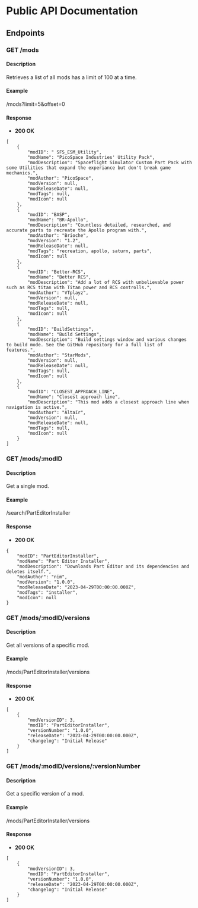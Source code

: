 #  Public API Documentation

## Endpoints

### GET /mods

#### Description
Retrieves a list of all mods has a limit of 100 at a time.

#### Example
/mods?limit=5&offset=0

#### Response
- **200 OK**

```
[
	{
		"modID": " SFS_ESM_Utility",
		"modName": "PicoSpace Industries' Utility Pack",
		"modDescription": "Spaceflight Simulator Custom Part Pack with some Utilities that expand the experiance but don't break game mechanics.",
		"modAuthor": "PicoSpace",
		"modVersion": null,
		"modReleaseDate": null,
		"modTags": null,
		"modIcon": null
	},
	{
		"modID": "BASP",
		"modName": "BR-Apollo",
		"modDescription": "Countless detailed, researched, and accurate parts to recreate the Apollo program with.",
		"modAuthor": "Brioche",
		"modVersion": "1.2",
		"modReleaseDate": null,
		"modTags": "recreation, apollo, saturn, parts",
		"modIcon": null
	},
	{
		"modID": "Better-RCS",
		"modName": "Better RCS",
		"modDescription": "Add a lot of RCS with unbelievable power such as RCS titan with Titan power and RCS controlls.",
		"modAuthor": "VTplayz",
		"modVersion": null,
		"modReleaseDate": null,
		"modTags": null,
		"modIcon": null
	},
	{
		"modID": "BuildSettings",
		"modName": "Build Settings",
		"modDescription": "Build settings window and various changes to build mode. See the GitHub repository for a full list of features.",
		"modAuthor": "StarMods",
		"modVersion": null,
		"modReleaseDate": null,
		"modTags": null,
		"modIcon": null
	},
	{
		"modID": "CLOSEST_APPROACH_LINE",
		"modName": "Closest approach line",
		"modDescription": "This mod adds a closest approach line when navigation is active.",
		"modAuthor": "Altaïr",
		"modVersion": null,
		"modReleaseDate": null,
		"modTags": null,
		"modIcon": null
	}
]

```

### GET /mods/:modID

#### Description
Get a single mod.

#### Example
/search/PartEditorInstaller

#### Response
- **200 OK**


```
{
	"modID": "PartEditorInstaller",
	"modName": "Part Editor Installer",
	"modDescription": "Downloads Part Editor and its dependencies and deletes itself.",
	"modAuthor": "nim",
	"modVersion": "1.0.0",
	"modReleaseDate": "2023-04-29T00:00:00.000Z",
	"modTags": "installer",
	"modIcon": null
}
```

### GET /mods/:modID/versions

#### Description
Get all versions of a specific mod.

#### Example
/mods/PartEditorInstaller/versions

#### Response
- **200 OK**

```
[
	{
		"modVersionID": 3,
		"modID": "PartEditorInstaller",
		"versionNumber": "1.0.0",
		"releaseDate": "2023-04-29T00:00:00.000Z",
		"changelog": "Initial Release"
	}
]
```

### GET /mods/:modID/versions/:versionNumber

#### Description
Get a specific version of a mod.

#### Example
/mods/PartEditorInstaller/versions

#### Response
- **200 OK**

```
[
	{
		"modVersionID": 3,
		"modID": "PartEditorInstaller",
		"versionNumber": "1.0.0",
		"releaseDate": "2023-04-29T00:00:00.000Z",
		"changelog": "Initial Release"
	}
]
```
